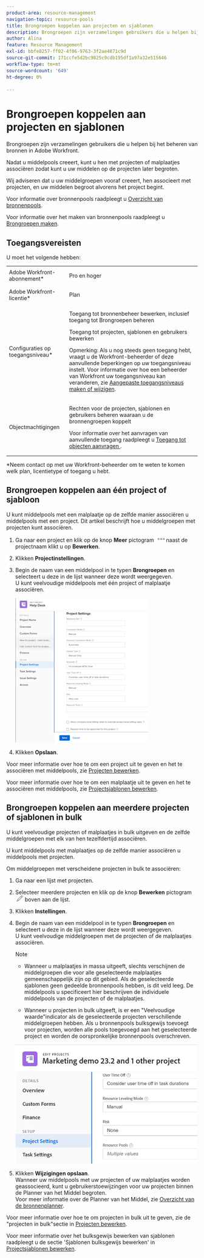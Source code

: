 ```yaml
---
product-area: resource-management
navigation-topic: resource-pools
title: Brongroepen koppelen aan projecten en sjablonen
description: Brongroepen zijn verzamelingen gebruikers die u helpen bij het beheren van bronnen in Adobe Workfront.
author: Alina
feature: Resource Management
exl-id: bbfe8257-ff02-4f06-9763-3f2ae4871c9d
source-git-commit: 171ccfe5d2bc9825c9cdb195df1a97a32e515646
workflow-type: tm+mt
source-wordcount: '649'
ht-degree: 0%

---
```


# Brongroepen koppelen aan projecten en sjablonen


<!-- drafted for bulk editing projects: keep this in yellow till this releases to ALL customers - May 1, 2023

Also - take out all the references to Preview and Prod at prod final
-->

<!--<span class="preview">The highlighted information on this page refers to functionality not yet generally available. It is available for all customers in the Preview environment and for a select group of customers in the Production environment.</span>-->


<!--
<p>The sections about how to add resource pools to templates, projects are duplicated from the articles listed in those sections (Editing Projects, Creating a Template, etc).</p>
<p>***I decided to keep these steps here, though, because it's hard to parse through those much lunger articles for just updating this one field.)</p>
-->

Brongroepen zijn verzamelingen gebruikers die u helpen bij het beheren van bronnen in Adobe Workfront.

Nadat u middelpools creeert, kunt u hen met projecten of malplaatjes associëren zodat kunt u uw middelen op de projecten later begroten.

Wij adviseren dat u uw middelgroepen vooraf creeert, hen associeert met projecten, en uw middelen begroot alvorens het project begint.

Voor informatie over bronnenpools raadpleegt u [Overzicht van bronnenpools](../../../resource-mgmt/resource-planning/resource-pools/work-with-resource-pools.md).

Voor informatie over het maken van bronnenpools raadpleegt u [Brongroepen maken](../../../resource-mgmt/resource-planning/resource-pools/create-resource-pools.md).

## Toegangsvereisten

U moet het volgende hebben:

<table style="table-layout:auto"> 
 <col> 
 <col> 
 <tbody> 
  <tr> 
   <td role="rowheader">Adobe Workfront-abonnement*</td> 
   <td> <p>Pro en hoger</p> </td> 
  </tr> 
  <tr> 
   <td role="rowheader">Adobe Workfront-licentie*</td> 
   <td> <p>Plan </p> </td> 
  </tr> 
  <tr> 
   <td role="rowheader">Configuraties op toegangsniveau*</td> 
   <td> <p>Toegang tot bronnenbeheer bewerken, inclusief toegang tot Brongroepen beheren</p> <p>Toegang tot projecten, sjablonen en gebruikers bewerken</p> <p>Opmerking: Als u nog steeds geen toegang hebt, vraagt u de Workfront-beheerder of deze aanvullende beperkingen op uw toegangsniveau instelt. Voor informatie over hoe een beheerder van Workfront uw toegangsniveau kan veranderen, zie <a href="../../../administration-and-setup/add-users/configure-and-grant-access/create-modify-access-levels.md" class="MCXref xref">Aangepaste toegangsniveaus maken of wijzigen</a>.</p> </td> 
  </tr> 
  <tr data-mc-conditions=""> 
   <td role="rowheader">Objectmachtigingen</td> 
   <td> <p>Rechten voor de projecten, sjablonen en gebruikers beheren waaraan u de bronnengroepen koppelt</p> <p>Voor informatie over het aanvragen van aanvullende toegang raadpleegt u <a href="../../../workfront-basics/grant-and-request-access-to-objects/request-access.md" class="MCXref xref">Toegang tot objecten aanvragen </a>.</p> </td> 
  </tr> 
 </tbody> 
</table>

&#42;Neem contact op met uw Workfront-beheerder om te weten te komen welk plan, licentietype of toegang u hebt.

## Brongroepen koppelen aan één project of sjabloon

U kunt middelpools met een malplaatje op de zelfde manier associëren u middelpools met een project. Dit artikel beschrijft hoe u middelgroepen met projecten kunt associëren.

1. Ga naar een project en klik op de knop **Meer** pictogram ![](assets/more-icon.png)naast de projectnaam klikt u op **Bewerken**.

1. Klikken **Projectinstellingen**.

1. Begin de naam van een middelpool in te typen **Brongroepen** en selecteert u deze in de lijst wanneer deze wordt weergegeven.\
   U kunt veelvoudige middelpools met één project of malplaatje associëren.

   ![](assets/nwe-project-settings-in-edit-project-box-350x380.png)

1. Klikken **Opslaan**.

Voor meer informatie over hoe te om een project uit te geven en het te associëren met middelpools, zie [Projecten bewerken](../../../manage-work/projects/manage-projects/edit-projects.md).

Voor meer informatie over hoe te om een malplaatje uit te geven en het te associëren met middelpools, zie [Projectsjablonen bewerken](../../../manage-work/projects/create-and-manage-templates/edit-templates.md).

## Brongroepen koppelen aan meerdere projecten of sjablonen in bulk

U kunt veelvoudige projecten of malplaatjes in bulk uitgeven en de zelfde middelgroepen met elk van hen tezelfdertijd associëren.

U kunt middelpools met malplaatjes op de zelfde manier associëren u middelpools met projecten.

Om middelgroepen met verscheidene projecten in bulk te associëren:

1. Ga naar een lijst met projecten.
1. Selecteer meerdere projecten en klik op de knop **Bewerken** pictogram ![](assets/edit-icon.png) boven aan de lijst.

1. Klikken **Instellingen**.
1. Begin de naam van een middelpool in te typen **Brongroepen** en selecteert u deze in de lijst wanneer deze wordt weergegeven.\
   U kunt veelvoudige middelgroepen met de projecten of de malplaatjes associëren.

   >[!NOTE]
   >
   >* Wanneer u malplaatjes in massa uitgeeft, slechts verschijnen de middelgroepen die voor alle geselecteerde malplaatjes gemeenschappelijk zijn op dit gebied. Als de geselecteerde sjablonen geen gedeelde bronnenpools hebben, is dit veld leeg. De middelpools u specificeert hier beschrijven de individuele middelpools van de projecten of de malplaatjes.
   >
   >* Wanneer u projecten in bulk uitgeeft, is er een &quot;Veelvoudige waarde&quot;indicator als de geselecteerde projecten verschillende middelgroepen hebben. Als u bronnenpools bulksgewijs toevoegt voor projecten, worden alle pools toegevoegd aan het geselecteerde project en worden de oorspronkelijke bronnenpools overschreven.


   ![add_resource_pools_to_multiple_projects.png](assets/add-resource-pools-to-multiple-projects-350x358.png)

1. Klikken **Wijzigingen opslaan**.\
   Wanneer uw middelpools met uw projecten of uw malplaatjes worden geassocieerd, kunt u gebruikerstoewijzingen voor uw projecten binnen de Planner van het Middel begroten.\
   Voor meer informatie over de Planner van het Middel, zie [Overzicht van de bronnenplanner](../../../resource-mgmt/resource-planning/get-started-resource-planner.md).

Voor meer informatie over hoe te om projecten in bulk uit te geven, zie de &quot;projecten in bulk&quot;sectie in [Projecten bewerken](../../../manage-work/projects/manage-projects/edit-projects.md).

Voor meer informatie over het bulksgewijs bewerken van sjablonen raadpleegt u de sectie &#39;Sjablonen bulksgewijs bewerken&#39; in [Projectsjablonen bewerken](../../../manage-work/projects/create-and-manage-templates/edit-templates.md).
